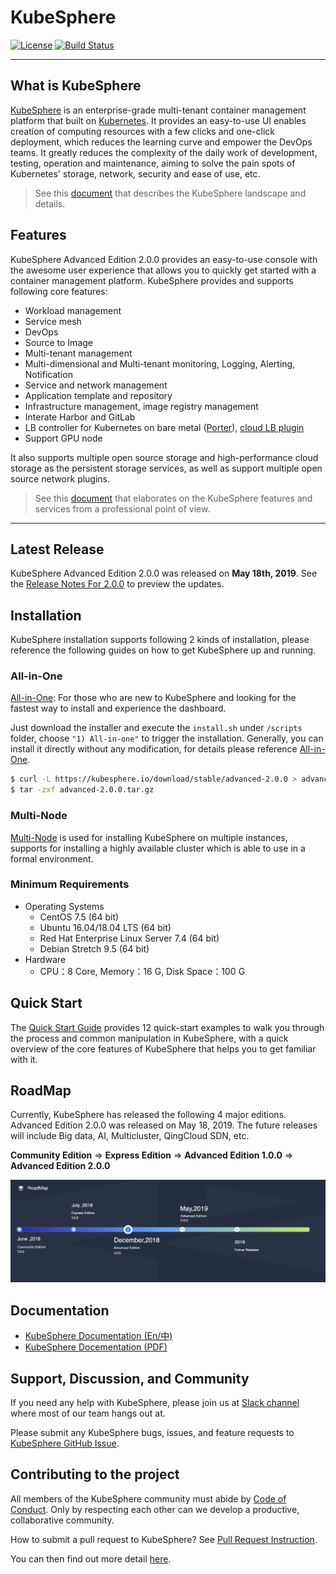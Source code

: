 # KubeSphere
[![License](http://img.shields.io/badge/license-apache%20v2-blue.svg)](https://github.com/KubeSphere/KubeSphere/blob/master/LICENSE)
[![Build Status](https://travis-ci.org/kubesphere/kubesphere.svg?branch=master)](https://travis-ci.org/kubesphere/kubesphere)

----

## What is KubeSphere

[KubeSphere](https://kubesphere.io/) is an enterprise-grade multi-tenant container management platform that built on [Kubernetes](https://kubernetes.io). It provides an easy-to-use UI enables creation of computing resources with a few clicks and one-click deployment, which reduces the learning curve and empower the DevOps teams. It greatly reduces the complexity of the daily work of development, testing, operation and maintenance, aiming to solve the pain spots of Kubernetes' storage, network, security and ease of use, etc.

> See this [document](https://docs.kubesphere.io/advanced-v2.0/zh-CN/introduction/intro/) that describes the KubeSphere landscape and details.

## Features

KubeSphere Advanced Edition 2.0.0 provides an easy-to-use console with the awesome user experience that allows you to quickly get started with a container management platform. KubeSphere provides and supports following core features:


- Workload management
- Service mesh
- DevOps
- Source to Image
- Multi-tenant management
- Multi-dimensional and Multi-tenant monitoring, Logging, Alerting, Notification
- Service and network management
- Application template and repository
- Infrastructure management, image registry management
- Interate Harbor and GitLab
- LB controller for Kubernetes on bare metal ([Porter](https://github.com/kubesphere/porter)), [cloud LB plugin](https://github.com/yunify/qingcloud-cloud-controller-manager)
- Support GPU node


It also supports multiple open source storage and high-performance cloud storage as the persistent storage services, as well as support multiple open source network plugins.

> See this [document](https://docs.kubesphere.io/advanced-v2.0/zh-CN/introduction/features/) that elaborates on the KubeSphere features and services from a professional point of view.

----

## Latest Release

KubeSphere Advanced Edition 2.0.0 was released on **May 18th, 2019**. See the [Release Notes For 2.0.0](https://docs.kubesphere.io/advanced-v2.0/release/release-v200/) to preview the updates.

## Installation

KubeSphere installation supports following 2 kinds of installation, please reference the following guides on how to get KubeSphere up and running.

### All-in-One

[All-in-One](https://docs.kubesphere.io/advanced-v2.0/zh-CN/installation/all-in-one/): For those who are new to KubeSphere and looking for the fastest way to install and experience the dashboard. 

Just download the installer and execute the `install.sh` under `/scripts` folder, choose `"1) All-in-one"` to trigger the installation. Generally, you can install it directly without any modification, for details please reference [All-in-One](https://docs.kubesphere.io/advanced-v2.0/zh-CN/installation/all-in-one/).

```bash
$ curl -L https://kubesphere.io/download/stable/advanced-2.0.0 > advanced-2.0.0.tar.gz
$ tar -zxf advanced-2.0.0.tar.gz
```

### Multi-Node

[Multi-Node](https://docs.kubesphere.io/advanced-v2.0/zh-CN/installation/multi-node/) is used for installing KubeSphere on multiple instances, supports for installing a highly available cluster which is able to use in a formal environment.


### Minimum Requirements

- Operating Systems
   - CentOS 7.5 (64 bit)
   - Ubuntu 16.04/18.04 LTS (64 bit)
   - Red Hat Enterprise Linux Server 7.4 (64 bit)
   - Debian Stretch 9.5 (64 bit)
- Hardware
   - CPU：8 Core,  Memory：16 G, Disk Space：100 G

## Quick Start

The [Quick Start Guide](https://docs.kubesphere.io/advanced-v2.0/quick-start/admin-quick-start/) provides 12 quick-start examples to walk you through the process and common manipulation in KubeSphere, with a quick overview of the core features of KubeSphere that helps you to get familiar with it.


## RoadMap

Currently, KubeSphere has released the following 4 major editions. Advanced Edition 2.0.0 was released on May 18, 2019. The future releases will include Big data, AI, Multicluster, QingCloud SDN, etc.

**Community Edition** => **Express Edition** => **Advanced Edition 1.0.0** => **Advanced Edition 2.0.0**

![Roadmap](docs/images/roadmap-en.png)

## Documentation

- [KubeSphere Documentation (En/中) ](https://docs.kubesphere.io/)
- [KubeSphere Docementation (PDF)](https://docs.kubesphere.io/KubeSphere-advanced-v2.0.pdf)

## Support, Discussion, and Community

If you need any help with KubeSphere, please join us at [Slack channel](http://kubesphere.slack.com/) where most of our team hangs out at.

Please submit any KubeSphere bugs, issues, and feature requests to [KubeSphere GitHub Issue](https://github.com/kubesphere/kubesphere/issues).

## Contributing to the project

All members of the KubeSphere community must abide by [Code of Conduct](docs/code-of-conduct.md). Only by respecting each other can we develop a productive, collaborative community.

How to submit a pull request to KubeSphere? See [Pull Request Instruction](docs/pull-requests.md).

You can then find out more detail [here](docs/welcome-to-KubeSphere-new-developer-guide.md).


